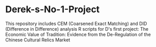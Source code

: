 # Derek-s-No-1-Project
This repository includes CEM (Coarsened Exact Matching) and DID (Difference in Difference) analysis R scripts for D's first project: The Economic Value of Tradition: Evidence from the De-Regulation of the Chinese Cultural Relics Market
